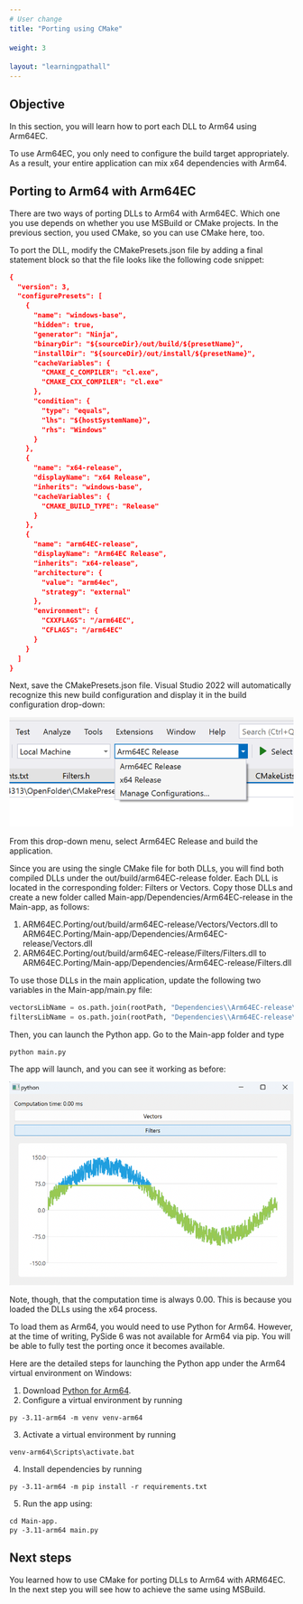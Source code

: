 ```yaml
---
# User change
title: "Porting using CMake"

weight: 3

layout: "learningpathall"
---
```


## Objective
In this section, you will learn how to port each DLL to Arm64 using Arm64EC.

To use Arm64EC, you only need to configure the build target appropriately. As a result, your entire application can mix x64 dependencies with Arm64.

## Porting to Arm64 with Arm64EC

There are two ways of porting DLLs to Arm64 with Arm64EC. Which one you use depends on whether you use MSBuild or CMake projects. In the previous section, you used CMake, so you can use CMake here, too.

To port the DLL, modify the CMakePresets.json​ file by adding a final statement block so that the file looks like the following code snippet:

```cmake
{
  "version": 3,
  "configurePresets": [
    {
      "name": "windows-base",
      "hidden": true,
      "generator": "Ninja",
      "binaryDir": "${sourceDir}/out/build/${presetName}",
      "installDir": "${sourceDir}/out/install/${presetName}",
      "cacheVariables": {
        "CMAKE_C_COMPILER": "cl.exe",
        "CMAKE_CXX_COMPILER": "cl.exe"
      },
      "condition": {
        "type": "equals",
        "lhs": "${hostSystemName}",
        "rhs": "Windows"
      }
    },
    {
      "name": "x64-release",
      "displayName": "x64 Release",
      "inherits": "windows-base",
      "cacheVariables": {
        "CMAKE_BUILD_TYPE": "Release"
      }
    },
    {
      "name": "arm64EC-release",
      "displayName": "Arm64EC Release",
      "inherits": "x64-release",
      "architecture": {
        "value": "arm64ec",
        "strategy": "external"
      },
      "environment": {
        "CXXFLAGS": "/arm64EC",
        "CFLAGS": "/arm64EC"
      }
    }
  ]
}
```

Next, save the CMakePresets.json file. Visual Studio 2022 will automatically recognize this new build configuration and display it in the build configuration drop-down:

![fig4](figures/04.png)

From this drop-down menu, select Arm64EC Release and build the application.

Since you are using the single CMake file for both DLLs, you will find both compiled DLLs under the out/build/arm64EC-release folder. Each DLL is located in the corresponding folder: Filters or Vectors. Copy those DLLs and create a new folder called Main-app/Dependencies/Arm64EC-release in the Main-app, as follows:

1. ARM64EC.Porting/out/build/arm64EC-release/Vectors/Vectors.dll to ARM64EC.Porting/Main-app/Dependencies/Arm64EC-release/Vectors.dll
2. ARM64EC.Porting/out/build/arm64EC-release/Filters/Filters.dll to ARM64EC.Porting/Main-app/Dependencies/Arm64EC-release/Filters.dll

To use those DLLs in the main application, update the following two variables in the Main-app/main.py file:

```python
vectorsLibName = os.path.join(rootPath, "Dependencies\\Arm64EC-release\\Vectors.dll")
filtersLibName = os.path.join(rootPath, "Dependencies\\Arm64EC-release\\Filters.dll")
```

Then, you can launch the Python app. Go to the Main-app folder and type 
```console
python main.py
``` 

The app will launch, and you can see it working as before:

![fig5](figures/05.png)

Note, though, that the computation time is always 0.00. This is because you loaded the DLLs using the x64 process.

To load them as Arm64, you would need to use Python for Arm64. However, at the time of writing, PySide 6 was not available for Arm64 via pip. You will be able to fully test the porting once it becomes available.

Here are the detailed steps for launching the Python app under the Arm64 virtual environment on Windows:

1. Download [Python for Arm64](https://www.python.org/ftp/python/3.11.4/python-3.11.4-arm64.exe).
2. Configure a virtual environment by running 
```console 
py -3.11-arm64 -m venv venv-arm64
```
3. Activate a virtual environment by running 
```console
venv-arm64\Scripts\activate.bat
```
4. Install dependencies by running 
```console 
py -3.11-arm64 -m pip install -r requirements.txt
```
5. Run the app using:
```console
cd Main-app.
py -3.11-arm64 main.py
```

## Next steps
You learned how to use CMake for porting DLLs to Arm64 with ARM64EC. In the next step you will see how to achieve the same using MSBuild.
